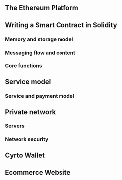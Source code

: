 
## The Ethereum Platform

## Writing a Smart Contract in Solidity
### Memory and storage model
### Messaging flow and content
### Core functions

## Service model
### Service and payment model

## Private network
### Servers
### Network security

## Cyrto Wallet

## Ecommerce Website
